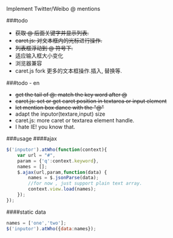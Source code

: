 Implement Twitter/Weibo @ mentions

###todo
* <del>获取 @ 后面关键字并显示列表.</del>
* <del>caret.js: 对文本框内的光标进行操作.</del>
* <del>列表框浮动到 @ 符号下.</del>
* 适应输入框大小变化
* 浏览器兼容
* caret.js fork
    更多的文本框操作.插入, 替换等.

###todo - en
* <del> get the tail of @: match the key word after @</del>
* <del> caret.js: set or get caret position in textarea or input element</del>
* <del> let mention box dance with the "@"</del>
* adapt the inputor(textare,input) size
* caret.js: more caret or textarea element handle.
* I hate IE! you know that.

###usage
####ajax
``` javascript
$('inputor').atWho(function(context){
    var url = "#",
    param = {'q':context.keyword},
    names = [];
    $.ajax(url,param,function(data) {
        names = $.jsonParse(data);
        //for now , just support plain text array.
        context.view.load(names);
    });
});
```
####static data
``` javascript
names = ['one','two'];
$('inputor').atWho({data:names});
```
